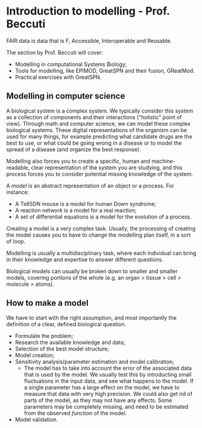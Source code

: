 # Introduction to modelling - Prof. Beccuti

FAIR data is data that is F, Accessible, Interoperable and Reusable.

The section by Prof. Beccuti will cover:
- Modelling in computational Systems Biology;
- Tools for modelling, like EPIMOD, GreatSPN and their fusion, GReatMod.
- Practical exercises with GreatSPN.

## Modelling in computer science

A biological system is a complex system. We typically consider this system as a collection of components and their interactions ("holistic" point of view).
Through math and computer science, we can model these complex biological systems. These digital representations of the organism can be used for many things, for example predicting what candidate drugs are the best to use, or what could be going wrong in a disease or to model the spread of a disease (and organize the best response).

Modelling also forces you to create a specific, human and machine-readable, clear representation of the system you are studying, and this process forces you to consider potential missing knowledge of the system.

A *model* is an abstract representation of an object or a process. For instance:
- A Ts65DN mouse is a model for human Down syndrome;
- A reaction network is a model for a real reaction;
- A set of differential equations is a model for the evolution of a process.

Creating a model is a very complex task. Usually, the processing of creating the model causes you to have to change the modelling plan itself, in a sort of loop.

Modelling is usually a multidisciplinary task, where each individual can bring in their knowledge and expertise to answer different questions.

Biological models can usually be broken down to smaller and smaller models, covering portions of the whole (e.g. an organ > tissue > cell > molecule > atoms).

## How to make a model

We have to start with the right assumption, and most importantly the definition of a clear, defined biological question.

- Formulate the problem;
- Research the available knowledge and data;
- Selection of the best model structure;
- Model creation;
- Sensitivity analysis/parameter estimation and model calibration;
  - The model has to take into account the error of the associated data that is used by the model. We usually test this by introducting small fluctuations in the input data, and see what happens to the model. If a single parameter has a large effect on the model, we have to measure that data with very high precision. We could also get rid of parts of the model, as they may not have any effects. Some parameters may be completely missing, and need to be estimated from the observed *function* of the model.
- Model validation.
